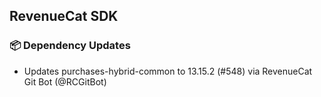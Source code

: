 ## RevenueCat SDK
### 📦 Dependency Updates
* Updates purchases-hybrid-common to 13.15.2 (#548) via RevenueCat Git Bot (@RCGitBot)
